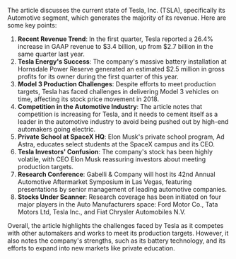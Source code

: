 The article discusses the current state of Tesla, Inc. (TSLA), specifically its Automotive segment, which generates the majority of its revenue. Here are some key points:

1. **Recent Revenue Trend**: In the first quarter, Tesla reported a 26.4% increase in GAAP revenue to $3.4 billion, up from $2.7 billion in the same quarter last year.
2. **Tesla Energy's Success**: The company's massive battery installation at Hornsdale Power Reserve generated an estimated $2.5 million in gross profits for its owner during the first quarter of this year.
3. **Model 3 Production Challenges**: Despite efforts to meet production targets, Tesla has faced challenges in delivering Model 3 vehicles on time, affecting its stock price movement in 2018.
4. **Competition in the Automotive Industry**: The article notes that competition is increasing for Tesla, and it needs to cement itself as a leader in the automotive industry to avoid being pushed out by high-end automakers going electric.
5. **Private School at SpaceX HQ**: Elon Musk's private school program, Ad Astra, educates select students at the SpaceX campus and its CEO.
6. **Tesla Investors' Confusion**: The company's stock has been highly volatile, with CEO Elon Musk reassuring investors about meeting production targets.
7. **Research Conference**: Gabelli & Company will host its 42nd Annual Automotive Aftermarket Symposium in Las Vegas, featuring presentations by senior management of leading automotive companies.
8. **Stocks Under Scanner**: Research coverage has been initiated on four major players in the Auto Manufacturers space: Ford Motor Co., Tata Motors Ltd, Tesla Inc., and Fiat Chrysler Automobiles N.V.

Overall, the article highlights the challenges faced by Tesla as it competes with other automakers and works to meet its production targets. However, it also notes the company's strengths, such as its battery technology, and its efforts to expand into new markets like private education.